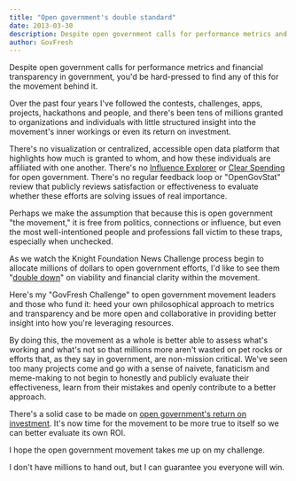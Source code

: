 ```yaml
---
title: "Open government's double standard"
date: 2013-03-30
description: Despite open government calls for performance metrics and financial transparency in government, you'd be hard-pressed to find any of this for the movement behind it.
author: GovFresh
---
```




Despite open government calls for performance metrics and financial transparency in government, you'd be hard-pressed to find any of this for the movement behind it.

Over the past four years I've followed the contests, challenges, apps, projects, hackathons and people, and there's been tens of millions granted to organizations and individuals with little structured insight into the movement's inner workings or even its return on investment.

There's no visualization or centralized, accessible open data platform that highlights how much is granted to whom, and how these individuals are affiliated with one another. There's no <a href="http://sunlightfoundation.com/projects/">Influence Explorer</a> or <a href="http://sunlightfoundation.com/clearspending/">Clear Spending</a> for open government. There's no regular feedback loop or "OpenGovStat" review that publicly reviews satisfaction or effectiveness to evaluate whether these efforts are solving issues of real importance.

Perhaps we make the assumption that because this is open government "the movement," it is free from politics, connections or influence, but even the most well-intentioned people and professions fall victim to these traps, especially when unchecked.

As we watch the Knight Foundation News Challenge process begin to allocate millions of dollars to open government efforts, I'd like to see them "<a href="http://www.knightfoundation.org/blogs/knightblog/2013/2/25/knight-doubles-down-on-techs-potential-to-connect-communities-for-action/">double down</a>" on viability and financial clarity within the movement.

Here's my "GovFresh Challenge" to open government movement leaders and those who fund it: heed your own philosophical approach to metrics and transparency and be more open and collaborative in providing better insight into how you're leveraging resources.

By doing this, the movement as a whole is better able to assess what's working and what's not so that millions more aren't wasted on pet rocks or efforts that, as they say in government, are non-mission critical. We've seen too many projects come and go with a sense of naivete, fanaticism and meme-making to not begin to honestly and publicly evaluate their effectiveness, learn from their mistakes and openly contribute to a better approach.

There's a solid case to be made on <a href="http://gov20.govfresh.com/what-is-the-roi-of-open-government/">open government's return on investment</a>. It's now time for the movement to be more true to itself so we can better evaluate its own ROI.

I hope the open government movement takes me up on my challenge.

I don't have millions to hand out, but I can guarantee you everyone will win.
